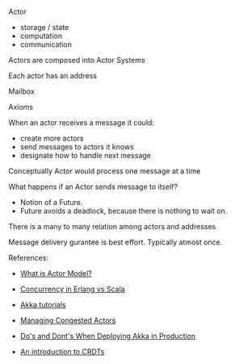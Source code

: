 
Actor

 * storage / state
 * computation
 * communication


Actors are composed into Actor Systems

Each actor has an address

Mailbox

Axioms

When an actor receives a message it could:

 * create more actors
 * send messages to actors it knows
 * designate how to handle next message
 

Conceptually Actor would process one message at a time


What happens if an Actor sends message to itself?

 * Notion of a Future.
 * Future avoids a deadlock, because there is nothing to wait on.


There is a many to many relation among actors and addresses

Message delivery gurantee is best effort. Typically atmost once.



References:

 * [What is Actor Model?](https://channel9.msdn.com/Shows/Going+Deep/Hewitt-Meijer-and-Szyperski-The-Actor-Model-everything-you-wanted-to-know-but-were-afraid-to-ask)

 * [Concurrency in Erlang vs Scala](https://rocketeer.be/articles/concurrency-in-erlang-scala/)

 * [Akka tutorials](http://rerun.me/2014/09/11/introducing-actors-akka-notes-part-1/)

 * [Managing Congested Actors](http://www.nurkiewicz.com/2013/07/managing-congested-actors-in-akka.html)

 * [Do's and Dont's When Deploying Akka in Production](http://boldradius.com/blog-post/U-jexSsAACwA_8nr/dos-and-donts-when-deploying-akka-in-production)

 * [An introduction to CRDTs](http://www.cakesolutions.net/teamblogs/how-to-build-a-distributed-counter)


